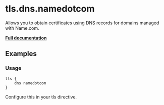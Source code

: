 # tls.dns.namedotcom

Allows you to obtain certificates using DNS records for domains managed with Name.com.

**[Full documentation](https://github.com/caddyserver/dnsproviders/blob/master/README.md)**

## Examples

### Usage

``` caddyfile
tls {
    dns namedotcom
}
```

Configure this in your tls directive.
